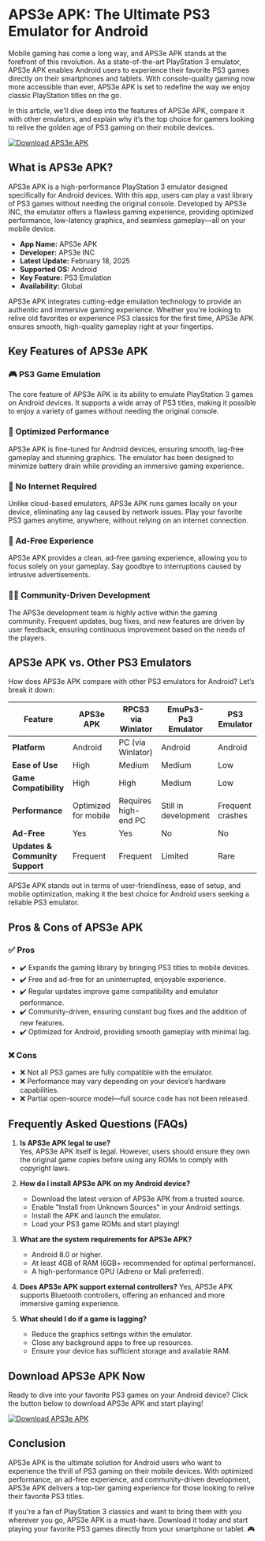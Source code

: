 # APS3e APK: The Ultimate PS3 Emulator for Android

Mobile gaming has come a long way, and APS3e APK stands at the forefront of this revolution. As a state-of-the-art PlayStation 3 emulator, APS3e APK enables Android users to experience their favorite PS3 games directly on their smartphones and tablets. With console-quality gaming now more accessible than ever, APS3e APK is set to redefine the way we enjoy classic PlayStation titles on the go.

In this article, we’ll dive deep into the features of APS3e APK, compare it with other emulators, and explain why it’s the top choice for gamers looking to relive the golden age of PS3 gaming on their mobile devices.

[![Download APS3e APK](https://img.shields.io/badge/Download%20APS3e%20APK-green?style=flat&logo=android)](https://aps3eapk.com/) <!-- Replace the link with your actual download URL -->

## What is APS3e APK?

APS3e APK is a high-performance PlayStation 3 emulator designed specifically for Android devices. With this app, users can play a vast library of PS3 games without needing the original console. Developed by APS3e INC, the emulator offers a flawless gaming experience, providing optimized performance, low-latency graphics, and seamless gameplay—all on your mobile device.

- **App Name:** APS3e APK  
- **Developer:** APS3e INC  
- **Latest Update:** February 18, 2025  
- **Supported OS:** Android  
- **Key Feature:** PS3 Emulation  
- **Availability:** Global  

APS3e APK integrates cutting-edge emulation technology to provide an authentic and immersive gaming experience. Whether you're looking to relive old favorites or experience PS3 classics for the first time, APS3e APK ensures smooth, high-quality gameplay right at your fingertips.

## Key Features of APS3e APK

### 🎮 PS3 Game Emulation
The core feature of APS3e APK is its ability to emulate PlayStation 3 games on Android devices. It supports a wide array of PS3 titles, making it possible to enjoy a variety of games without needing the original console.

### 🚀 Optimized Performance
APS3e APK is fine-tuned for Android devices, ensuring smooth, lag-free gameplay and stunning graphics. The emulator has been designed to minimize battery drain while providing an immersive gaming experience.

### 📶 No Internet Required
Unlike cloud-based emulators, APS3e APK runs games locally on your device, eliminating any lag caused by network issues. Play your favorite PS3 games anytime, anywhere, without relying on an internet connection.

### 📱 Ad-Free Experience
APS3e APK provides a clean, ad-free gaming experience, allowing you to focus solely on your gameplay. Say goodbye to interruptions caused by intrusive advertisements.

### 👨‍💻 Community-Driven Development
The APS3e development team is highly active within the gaming community. Frequent updates, bug fixes, and new features are driven by user feedback, ensuring continuous improvement based on the needs of the players.

## APS3e APK vs. Other PS3 Emulators

How does APS3e APK compare with other PS3 emulators for Android? Let’s break it down:

| Feature | APS3e APK | RPCS3 via Winlator | EmuPs3-Ps3 Emulator | PS3 Emulator |
| ------- | --------- | ------------------ | ------------------ | ------------ |
| **Platform** | Android | PC (via Winlator) | Android | Android |
| **Ease of Use** | High | Medium | Medium | Low |
| **Game Compatibility** | High | High | Medium | Low |
| **Performance** | Optimized for mobile | Requires high-end PC | Still in development | Frequent crashes |
| **Ad-Free** | Yes | Yes | No | No |
| **Updates & Community Support** | Frequent | Frequent | Limited | Rare |

APS3e APK stands out in terms of user-friendliness, ease of setup, and mobile optimization, making it the best choice for Android users seeking a reliable PS3 emulator.

## Pros & Cons of APS3e APK

### ✅ Pros
- ✔️ Expands the gaming library by bringing PS3 titles to mobile devices.
- ✔️ Free and ad-free for an uninterrupted, enjoyable experience.
- ✔️ Regular updates improve game compatibility and emulator performance.
- ✔️ Community-driven, ensuring constant bug fixes and the addition of new features.
- ✔️ Optimized for Android, providing smooth gameplay with minimal lag.

### ❌ Cons
- ❌ Not all PS3 games are fully compatible with the emulator.
- ❌ Performance may vary depending on your device’s hardware capabilities.
- ❌ Partial open-source model—full source code has not been released.

## Frequently Asked Questions (FAQs)

1. **Is APS3e APK legal to use?**  
   Yes, APS3e APK itself is legal. However, users should ensure they own the original game copies before using any ROMs to comply with copyright laws.

2. **How do I install APS3e APK on my Android device?**
   - Download the latest version of APS3e APK from a trusted source.
   - Enable "Install from Unknown Sources" in your Android settings.
   - Install the APK and launch the emulator.
   - Load your PS3 game ROMs and start playing!

3. **What are the system requirements for APS3e APK?**
   - Android 8.0 or higher.
   - At least 4GB of RAM (6GB+ recommended for optimal performance).
   - A high-performance GPU (Adreno or Mali preferred).

4. **Does APS3e APK support external controllers?**
   Yes, APS3e APK supports Bluetooth controllers, offering an enhanced and more immersive gaming experience.

5. **What should I do if a game is lagging?**
   - Reduce the graphics settings within the emulator.
   - Close any background apps to free up resources.
   - Ensure your device has sufficient storage and available RAM.

## Download APS3e APK Now

Ready to dive into your favorite PS3 games on your Android device? Click the button below to download APS3e APK and start playing!

[![Download APS3e APK](https://img.shields.io/badge/Download%20APS3e%20APK-green?style=flat&logo=android)](https://aps3eapk.com/) <!-- Replace the link with your actual download URL -->

## Conclusion

APS3e APK is the ultimate solution for Android users who want to experience the thrill of PS3 gaming on their mobile devices. With optimized performance, an ad-free experience, and community-driven development, APS3e APK delivers a top-tier gaming experience for those looking to relive their favorite PS3 titles.

If you're a fan of PlayStation 3 classics and want to bring them with you wherever you go, APS3e APK is a must-have. Download it today and start playing your favorite PS3 games directly from your smartphone or tablet. 🎮

